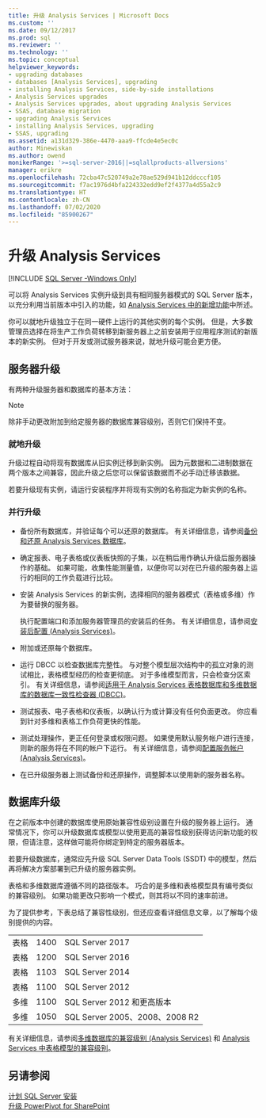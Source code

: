 ```yaml
---
title: 升级 Analysis Services | Microsoft Docs
ms.custom: ''
ms.date: 09/12/2017
ms.prod: sql
ms.reviewer: ''
ms.technology: ''
ms.topic: conceptual
helpviewer_keywords:
- upgrading databases
- databases [Analysis Services], upgrading
- installing Analysis Services, side-by-side installations
- Analysis Services upgrades
- Analysis Services upgrades, about upgrading Analysis Services
- SSAS, database migration
- upgrading Analysis Services
- installing Analysis Services, upgrading
- SSAS, upgrading
ms.assetid: a131d329-386e-4470-aaa9-ffcde4e5ec0c
author: Minewiskan
ms.author: owend
monikerRange: '>=sql-server-2016||=sqlallproducts-allversions'
manager: erikre
ms.openlocfilehash: 72cba47c520749a2e78ae529d941b12ddcccf105
ms.sourcegitcommit: f7ac1976d4bfa224332edd9ef2f4377a4d55a2c9
ms.translationtype: HT
ms.contentlocale: zh-CN
ms.lasthandoff: 07/02/2020
ms.locfileid: "85900267"
---
```

# <a name="upgrade-analysis-services"></a>升级 Analysis Services

[!INCLUDE [SQL Server -Windows Only](../../includes/applies-to-version/sql-windows-only.md)]
  
  可以将 Analysis Services 实例升级到具有相同服务器模式的 SQL Server 版本，以充分利用当前版本中引入的功能，如 [Analysis Services 中的新增功能](https://docs.microsoft.com/analysis-services/what-s-new-in-analysis-services)中所述。  
  
 你可以就地升级独立于在同一硬件上运行的其他实例的每个实例。 但是，大多数管理员选择在将生产工作负荷转移到新服务器上之前安装用于应用程序测试的新版本的新实例。 但对于开发或测试服务器来说，就地升级可能会更方便。  
  
## <a name="server-upgrade"></a>服务器升级  
 有两种升级服务器和数据库的基本方法：  
  
> [!NOTE]
> 除非手动更改附加到给定服务器的数据库兼容级别，否则它们保持不变。
   
  
### <a name="in-place-upgrade"></a>就地升级  
 升级过程自动将现有数据库从旧实例迁移到新实例。 因为元数据和二进制数据在两个版本之间兼容，因此升级之后您可以保留该数据而不必手动迁移该数据。  
  
 若要升级现有实例，请运行安装程序并将现有实例的名称指定为新实例的名称。  
  
### <a name="side-by-side-upgrade"></a>并行升级  
  
-   备份所有数据库，并验证每个可以还原的数据库。 有关详细信息，请参阅[备份和还原 Analysis Services 数据库](https://docs.microsoft.com/analysis-services/multidimensional-models/backup-and-restore-of-analysis-services-databases)。  
  
-   确定报表、电子表格或仪表板快照的子集，以在稍后用作确认升级后服务器操作的基础。 如果可能，收集性能测量值，以便你可以对在已升级的服务器上运行的相同的工作负载进行比较。  
  
-   安装 Analysis Services 的新实例，选择相同的服务器模式（表格或多维）作为要替换的服务器。 
  
     执行配置端口和添加服务器管理员的安装后的任务。 有关详细信息，请参阅[安装后配置 (Analysis Services)](https://docs.microsoft.com/analysis-services/instances/post-install-configuration-analysis-services)。  
  
-   附加或还原每个数据库。  
  
-   运行 DBCC 以检查数据库完整性。 与对整个模型层次结构中的孤立对象的测试相比，表格模型经历的检查更彻底。 对于多维模型而言，只会检查分区索引。 有关详细信息，请参阅[适用于 Analysis Services 表格数据库和多维数据库的数据库一致性检查器 (DBCC)](https://docs.microsoft.com/analysis-services/instances/database-consistency-checker-dbcc-for-analysis-services)。  
  
-   测试报表、电子表格和仪表板，以确认行为或计算没有任何负面更改。 你应看到针对多维和表格工作负荷更快的性能。  
  
-   测试处理操作，更正任何登录或权限问题。 如果使用默认服务帐户进行连接，则新的服务将在不同的帐户下运行。 有关详细信息，请参阅[配置服务帐户 (Analysis Services)](https://docs.microsoft.com/analysis-services/instances/configure-service-accounts-analysis-services)。  
  
-   在已升级服务器上测试备份和还原操作，调整脚本以使用新的服务器名称。  
  
## <a name="database-upgrade"></a>数据库升级  
 在之前版本中创建的数据库使用原始兼容性级别设置在升级的服务器上运行。 通常情况下，你可以升级数据库或模型以使用更高的兼容性级别获得访问新功能的权限，但请注意，这样做可能将你绑定到特定的服务器版本。  
  
 若要升级数据库，通常应先升级 SQL Server Data Tools (SSDT) 中的模型，然后再将解决方案部署到已升级的服务器实例。
  
 表格和多维数据库遵循不同的路径版本。 巧合的是多维和表格模型具有编号类似的兼容级别。  如果功能更改只影响一个模式，则其将以不同的速率前进。  
  
 为了提供参考，下表总结了兼容性级别，但还应查看详细信息文章，以了解每个级别提供的内容。  
  
||||  
|-|-|-|  
|表格|1400|SQL Server 2017|
|表格|1200|SQL Server 2016|  
|表格|1103|SQL Server 2014|  
|表格|1100|SQL Server 2012|  
|多维|1100|SQL Server 2012 和更高版本|  
|多维|1050|SQL Server 2005、2008、2008 R2|  
  
 有关详细信息，请参阅[多维数据库的兼容级别 (Analysis Services)](https://docs.microsoft.com/analysis-services/multidimensional-models/compatibility-level-of-a-multidimensional-database-analysis-services) 和 [Analysis Services 中表格模型的兼容级别](https://docs.microsoft.com/analysis-services/tabular-models/compatibility-level-for-tabular-models-in-analysis-services)。  
  
## <a name="see-also"></a>另请参阅  
 [计划 SQL Server 安装](../../sql-server/install/planning-a-sql-server-installation.md)   
 [升级 PowerPivot for SharePoint](../../database-engine/install-windows/upgrade-power-pivot-for-sharepoint.md)   
  
  
